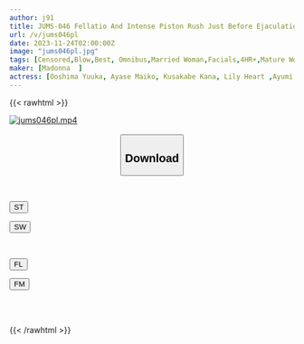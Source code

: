 ```yaml
---
author: j91
title: JUMS-046 Fellatio And Intense Piston Rush Just Before Ejaculation! ! Shooting Extremely Thick Semen Onto The Beautiful Face Of A Married Woman! ! Massive Facial Cumshots 120 Consecutive BEST
url: /v/jums046pl
date: 2023-11-24T02:00:00Z
image: "jums046pl.jpg"
tags: [Censored,Blow,Best, Omnibus,Married Woman,Facials,4HR+,Mature Woman ]
maker: [Madonna  ]
actress: [Ooshima Yuuka, Ayase Maiko, Kusakabe Kana, Lily Heart ,Ayumi Ryou, Amakawa Minase, Amano Rumi, Tsubaki Momoka, Ayakawa Fumi ,Fuji Kanna  ]
---
```



{{< rawhtml >}}

<div class="video" data-videoid="0ZKJ88dyRAFb8XX">
    <a href="javascript:;">
        <img src="/v/jums046pl/jums046pl.jpg" width="WIDTH" height="HEIGHT" alt="jums046pl.mp4" loading="lazy">
    </a>
</div>

<script type="text/javascript" src="https://j91.asia/asset/on-demand-st.js"></script>

<br>
  <link rel="stylesheet" href="https://j91.asia/asset/bs5.css">
  
  <center>
  <button class="btn btn-primary" type="button" data-bs-toggle="collapse" data-bs-target=".multi-collapse" aria-expanded="false" aria-controls="multiCollapseExample1 multiCollapseExample2"><h2>Download</h2></button></center>
</p>
<div class="row">
  <div class="col">
    <div class="collapse multi-collapse" id="multiCollapseExample1">
      <div class="card card-body">
	      	      <br>
<div class="buttons">  
<p><a href="https://streamtape.to/v/0ZKJ88dyRAFb8XX" target="_blank"><button class="btn-hover color-3"><i class="fa fa-download"></i> ST</button></a></p>
<p><a href="https://flaswish.com/mh87pirhg7wm" target="_blank"><button class="btn-hover color-2"><i class="fa fa-download"></i> SW</button></a></p></div>
    </div>
  </div>
</div>
  <div class="col">
    <div class="collapse multi-collapse" id="multiCollapseExample2">
      <div class="card card-body">
	      <br>
<div class="buttons">
<p><a href="javascript:;" target="_blank"><button class="btn-hover color-9"><i class="fa fa-download"></i> FL</button></a></p>
<p><a href="https://filemoon.sx/d/oo1ftas4c14d" target="_blank"><button class="btn-hover color-8"><i class="fa fa-download"></i> FM</button></a></p></div>
<br><br>
      </div>
    </div>
  </div>
</div>

{{< /rawhtml >}}